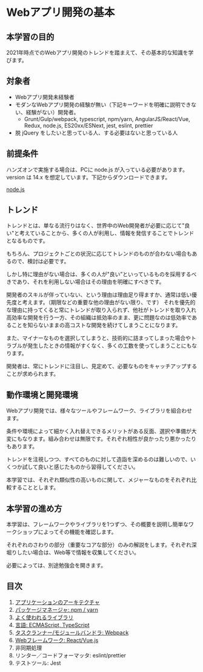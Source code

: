 # Webアプリ開発の基本

## 本学習の目的

2021年時点でのWebアプリ開発のトレンドを踏まえて、その基本的な知識を学びます。

## 対象者

- Webアプリ開発未経験者
- モダンなWebアプリ開発の経験が無い（下記キーワードを明確に説明できない、経験がない）開発者。
    - Grunt/Gulp/webpack, typescript, npm/yarn, AngularJS/React/Vue, Redux, node.js, ES20xx/ESNext, jest, eslint, prettier
- 脱 jQuery をしたいと思っている人、する必要はないと思っている人

## 前提条件

ハンズオンで実施する場合は、PCに node.js が入っている必要があります。version は 14.x を想定しています。下記からダウンロードできます。

[node.js](https://nodejs.org/ja/)

## トレンド

トレンドとは、単なる流行りはなく、世界中のWeb開発者が必要に応じて"良い"と考えていることから、多くの人が利用し、情報を発信することでトレンドとなるものです。

もちろん、プロジェクトごとの状況に応じてトレンドのものが合わない場合もあるので、検討は必要です。

しかし特に理由がない場合は、多くの人が"良い”といっているものを採用するべきであり、それを利用しない場合はその理由を明確にすべきです。

開発者のスキルが伴っていない、という理由は理由足り得ますか、通常は低い優先度と考えます。（期限などの重要な他の理由がない限り、です）
それを優先的な理由に持ってくると常にトレンドが取り入られず、他社がトレンドを取り入れ高効率な開発を行う一方、その組織は抵効率のまま、更に問題なのは低効率であることを知らないままの高コストな開発を続けてしまうことになります。

また、マイナーなものを選択してしまうと、技術的に詰まってしまった場合やトラブルが発生したときの情報がすくなく、多くの工数を使ってしまうことにもなります。

開発者は、常にトレンドに注目し、見定めて、必要なものをキャッチアップすることが求められます。

## 動作環境と開発環境

Webアプリ開発では、様々なツールやフレームワーク、ライブラリを組合わせます。

条件や環境によって細かく入れ替えできるメリットがある反面、選択や準備が大変にもなります。組み合わせは無限です。それぞれ相性が良かったり悪かったりもあります。

トレンドを注視しつつ、すべてのものに対して造詣を深めるのは難しいので、いくつか試して良いと感じたものから習得してください。

本学習では、それぞれ類似性の高いものに関して、メジャーなものをそれぞれ比較することとします。

## 本学習の進め方

本学習は、フレームワークやライブラリを1つずつ、その概要を説明し簡単なワークショップによってその機能を確認します。

それぞれのさわりの部分（重要なコアな部分）のみの解説をします。それぞれ深堀りしたい場合は、Web等で情報を収集してください。

必要によっては、別途勉強会を開きます。

## 目次

1. [アプリケーションのアーキテクチャ](./01.architecture/index.md)
2. [パッケージマネージャ: npm / yarn](./02.package-manager/index.md)
3. [よく使われるライブラリ](./03.libraries/index.md)
4. [言語: ECMAScript, TypeScript](./04.language/index.md)
5. [タスクランナー/モジュールバンドラ: Webpack](./05.webpack/index.md)
6. [Webフレームワーク: React/Vue.js](./06.web-framework/index.md)
7. 非同期処理
8. リンター／コードフォーマッタ: eslint/prettier
9. テストツール: Jest

